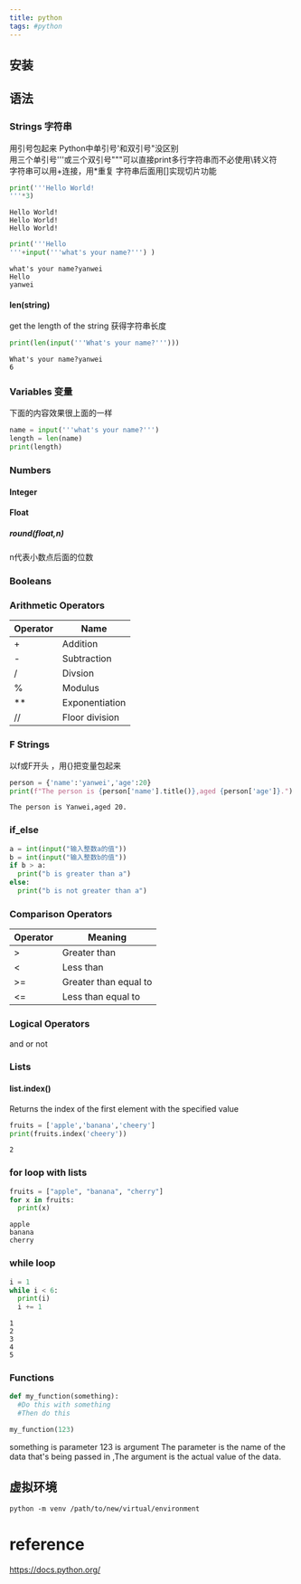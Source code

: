 ```yaml
---
title: python
tags: #python
---
```


## 安装
## 语法
### Strings 字符串
用引号包起来
Python中单引号'和双引号"没区别  
用三个单引号'''或三个双引号"""可以直接print多行字符串而不必使用\转义符  
字符串可以用+连接，用*重复
字符串后面用[]实现切片功能
```python
print('''Hello World!
'''*3)
```
```console
Hello World!
Hello World!
Hello World!
```
```python
print('''Hello
'''+input('''what's your name?''') )
```
```console
what's your name?yanwei
Hello
yanwei
```

#### len(string)  
get the length of the string 获得字符串长度 
```python
print(len(input('''What's your name?''')))
```
```console
What's your name?yanwei
6
```

### Variables 变量
下面的内容效果很上面的一样
``` python
name = input('''what's your name?''')
length = len(name)
print(length)
```
### Numbers
#### Integer

#### Float
##### round(float,n)  
n代表小数点后面的位数

### Booleans


### Arithmetic Operators
|Operator|Name|
|---|---|
|+|Addition|
|-|Subtraction|
|/|Divsion|
|%|Modulus|
|**|Exponentiation|
|//|Floor division|

### F Strings
以f或F开头 ，用{}把变量包起来
```python
person = {'name':'yanwei','age':20}
print(f"The person is {person['name'].title()},aged {person['age']}.")
```
```console
The person is Yanwei,aged 20.
```

### if_else
```python
a = int(input("输入整数a的值"))
b = int(input("输入整数b的值"))
if b > a:
  print("b is greater than a")
else:
  print("b is not greater than a")
```

### Comparison Operators
|Operator|Meaning|
|---|---|
|>|Greater than|
|<|Less than|
|>=|Greater than equal to|
|<=|Less than equal to|

### Logical Operators
and
or
not

### Lists
#### list.index()
Returns the index of the first element with the specified value
```python
fruits = ['apple','banana','cheery']
print(fruits.index('cheery'))
```
```console
2
```
### for loop with lists
```python
fruits = ["apple", "banana", "cherry"]
for x in fruits:
  print(x)
```
```console
apple
banana
cherry
```
### while loop 
```python
i = 1
while i < 6:
  print(i)
  i += 1
```
```console
1
2
3
4
5
```
### Functions
```python
def my_function(something):
  #Do this with something
  #Then do this
```
```python
my_function(123)
```
something is parameter
123 is argument
The parameter is the name of the data that's being passed in ,The argument is the actual value of the data.


## 虚拟环境
```
python -m venv /path/to/new/virtual/environment
```


# reference
https://docs.python.org/